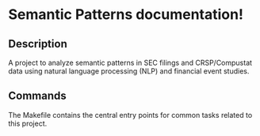 # Semantic Patterns documentation!

## Description

A project to analyze semantic patterns in SEC filings and CRSP/Compustat data using natural language processing (NLP) and financial event studies.

## Commands

The Makefile contains the central entry points for common tasks related to this project.

